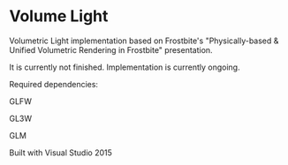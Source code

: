 # Volume Light

Volumetric Light implementation based on Frostbite's "Physically-based & Unified Volumetric Rendering in Frostbite" presentation.

It is currently not finished. Implementation is currently ongoing.

Required dependencies:

GLFW

GL3W

GLM

Built with Visual Studio 2015

